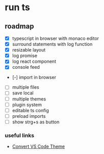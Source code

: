 # run ts

## roadmap

- [x] typescript in browser with monaco editor
- [x] surround statements with log function
- [x] resizable layout
- [x] log promise
- [x] log react component
- [x] console feed
- [-] import in browser
- [ ] multiple files
- [ ] save local
- [ ] multiple themes
- [ ] plugin system
- [ ] editable ts config
- [ ] preload imports
- [ ] show strg+s as button

### useful links

- [Convert VS Code Theme](https://vsctim.vercel.app/)

